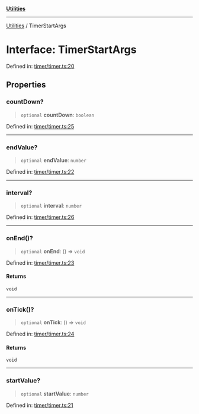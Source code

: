 [**Utilities**](../README.md)

***

[Utilities](../README.md) / TimerStartArgs

# Interface: TimerStartArgs

Defined in: [timer/timer.ts:20](https://github.com/noobiept/utilities/blob/fa81d9116003a677f25866bee864bc30213a9352/source/timer/timer.ts#L20)

## Properties

### countDown?

> `optional` **countDown**: `boolean`

Defined in: [timer/timer.ts:25](https://github.com/noobiept/utilities/blob/fa81d9116003a677f25866bee864bc30213a9352/source/timer/timer.ts#L25)

***

### endValue?

> `optional` **endValue**: `number`

Defined in: [timer/timer.ts:22](https://github.com/noobiept/utilities/blob/fa81d9116003a677f25866bee864bc30213a9352/source/timer/timer.ts#L22)

***

### interval?

> `optional` **interval**: `number`

Defined in: [timer/timer.ts:26](https://github.com/noobiept/utilities/blob/fa81d9116003a677f25866bee864bc30213a9352/source/timer/timer.ts#L26)

***

### onEnd()?

> `optional` **onEnd**: () => `void`

Defined in: [timer/timer.ts:23](https://github.com/noobiept/utilities/blob/fa81d9116003a677f25866bee864bc30213a9352/source/timer/timer.ts#L23)

#### Returns

`void`

***

### onTick()?

> `optional` **onTick**: () => `void`

Defined in: [timer/timer.ts:24](https://github.com/noobiept/utilities/blob/fa81d9116003a677f25866bee864bc30213a9352/source/timer/timer.ts#L24)

#### Returns

`void`

***

### startValue?

> `optional` **startValue**: `number`

Defined in: [timer/timer.ts:21](https://github.com/noobiept/utilities/blob/fa81d9116003a677f25866bee864bc30213a9352/source/timer/timer.ts#L21)
